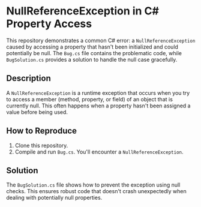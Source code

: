 # NullReferenceException in C# Property Access

This repository demonstrates a common C# error: a `NullReferenceException` caused by accessing a property that hasn't been initialized and could potentially be null. The `Bug.cs` file contains the problematic code, while `BugSolution.cs` provides a solution to handle the null case gracefully.

## Description

A `NullReferenceException` is a runtime exception that occurs when you try to access a member (method, property, or field) of an object that is currently null.  This often happens when a property hasn't been assigned a value before being used.

## How to Reproduce

1. Clone this repository.
2. Compile and run `Bug.cs`.  You'll encounter a `NullReferenceException`.

## Solution

The `BugSolution.cs` file shows how to prevent the exception using null checks. This ensures robust code that doesn't crash unexpectedly when dealing with potentially null properties.